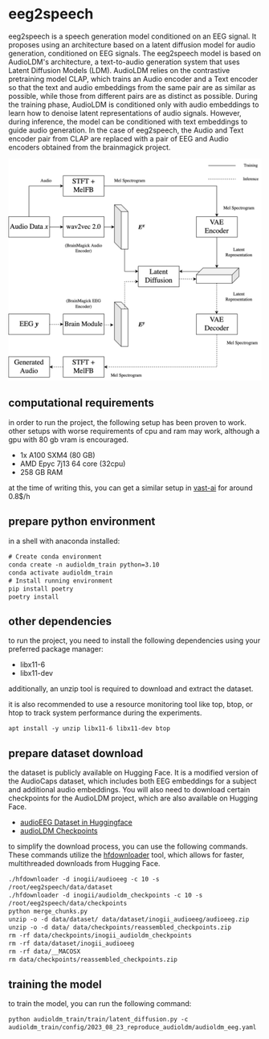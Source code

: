 # eeg2speech

eeg2speech is a speech generation model conditioned on an EEG signal. It proposes using an architecture based on a latent diffusion model for audio generation, conditioned on EEG signals. The eeg2speech model is based on AudioLDM's architecture, a text-to-audio generation system that uses Latent Diffusion Models (LDM). AudioLDM relies on the contrastive pretraining model CLAP, which trains an Audio encoder and a Text encoder so that the text and audio embeddings from the same pair are as similar as possible, while those from different pairs are as distinct as possible. During the training phase, AudioLDM is conditioned only with audio embeddings to learn how to denoise latent representations of audio signals. However, during inference, the model can be conditioned with text embeddings to guide audio generation. In the case of eeg2speech, the Audio and Text encoder pair from CLAP are replaced with a pair of EEG and Audio encoders obtained from the brainmagick project.

<p align="center">
<img src="./imgs/architecture.png"
     alt="eeg2speech architecture."
     width="700px">
</p>  

## computational requirements
in order to run the project, the following setup has been proven to work. other setups with worse requirements of cpu and ram may work, although a gpu with 80 gb vram is encouraged. 
- 1x A100 SXM4 (80 GB)
- AMD Epyc 7j13 64 core (32cpu)
- 258 GB RAM

at the time of writing this, you can get a similar setup in [vast-ai](https://cloud.vast.ai/?ref_id=144332) for around 0.8$/h

## prepare python environment
in a shell with anaconda installed:
```shell 
# Create conda environment
conda create -n audioldm_train python=3.10
conda activate audioldm_train
# Install running environment
pip install poetry
poetry install
```

## other dependencies

to run the project, you need to install the following dependencies using your preferred package manager:
- libx11-6
- libx11-dev

additionally, an unzip tool is required to download and extract the dataset.

it is also recommended to use a resource monitoring tool like top, btop, or htop to track system performance during the experiments.

```shell
apt install -y unzip libx11-6 libx11-dev btop
```

## prepare dataset download

the dataset is publicly available on Hugging Face. It is a modified version of the AudioCaps dataset, which includes both EEG embeddings for a subject and additional audio embeddings. You will also need to download certain checkpoints for the AudioLDM project, which are also available on Hugging Face.
- [audioEEG Dataset in Huggingface](https://huggingface.co/datasets/inogii/audioeeg)
- [audioLDM Checkpoints](https://huggingface.co/datasets/inogii/audioldm_checkpoints)

to simplify the download process, you can use the following commands. These commands utilize the [hfdownloader](https://github.com/bodaay/HuggingFaceModelDownloader) tool, which allows for faster, multithreaded downloads from Hugging Face.

```shell
./hfdownloader -d inogii/audioeeg -c 10 -s /root/eeg2speech/data/dataset
./hfdownloader -d inogii/audioldm_checkpoints -c 10 -s /root/eeg2speech/data/checkpoints
python merge_chunks.py
unzip -o -d data/dataset/ data/dataset/inogii_audioeeg/audioeeg.zip
unzip -o -d data/ data/checkpoints/reassembled_checkpoints.zip
rm -rf data/checkpoints/inogii_audioldm_checkpoints
rm -rf data/dataset/inogii_audioeeg
rm -rf data/__MACOSX
rm data/checkpoints/reassembled_checkpoints.zip
```

## training the model

to train the model, you can run the following command:

```shell
python audioldm_train/train/latent_diffusion.py -c audioldm_train/config/2023_08_23_reproduce_audioldm/audioldm_eeg.yaml
```
